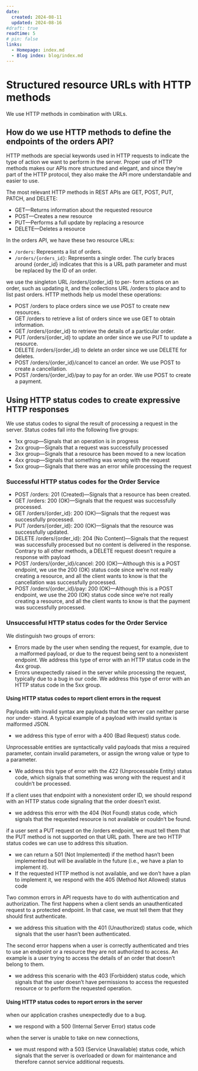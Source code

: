 ```yaml
---
date:
  created: 2024-08-11
  updated: 2024-08-16
#draft: true
readtime: 5
# pin: false
links:
  - Homepage: index.md
  - Blog index: blog/index.md
---
```


# Structured resource URLs with HTTP methods
We use HTTP methods in combination with URLs.
<!-- more -->

## How do we use HTTP methods to define the endpoints of the orders API? 

HTTP methods are special keywords used in HTTP requests to indicate the type of action we want to perform in the server. 
Proper use of HTTP methods makes our APIs more structured and elegant, and since they’re part of the HTTP protocol, they also make the API more understandable and easier to use.

The most relevant HTTP methods in REST APIs are GET, POST, PUT, PATCH, and DELETE:

- GET—Returns information about the requested resource 
- POST—Creates a new resource
- PUT—Performs a full update by replacing a resource
- DELETE—Deletes a resource

In the orders API, we have these two resource URLs:

- `/orders`: Represents a list of orders. 
- `/orders/{orders_id}`: Represents a single order. 
The curly braces around {order_id} indicates that this is a URL path parameter and must be replaced by the ID of an order.

we use the singleton URL /orders/{order_id} to per- form actions on an order, such as updating it, and the collections URL /orders to place and to list past orders. HTTP methods help us model these operations:

- POST /orders to place orders since we use POST to create new resources. 
- GET /orders to retrieve a list of orders since we use GET to obtain information. 
- GET /orders/{order_id} to retrieve the details of a particular order. 
- PUT /orders/{order_id} to update an order since we use PUT to update a resource. 
- DELETE /orders/{order_id} to delete an order since we use DELETE for deletes. 
- POST /orders/{order_id}/cancel to cancel an order. We use POST to create a cancellation. 
- POST /orders/{order_id}/pay to pay for an order. We use POST to create a payment.

## Using HTTP status codes to create expressive HTTP responses
We use status codes to signal the result of processing a request in the server.
Status codes fall into the following five groups:

- 1xx group—Signals that an operation is in progress 
- 2xx group—Signals that a request was successfully processed 
- 3xx group—Signals that a resource has been moved to a new location 
- 4xx group—Signals that something was wrong with the request 
- 5xx group—Signals that there was an error while processing the request

### Successful HTTP status codes for the Order Service

- POST /orders: 201 (Created)—Signals that a resource has been created. 
- GET /orders: 200 (OK)—Signals that the request was successfully processed. 
- GET /orders/{order_id}: 200 (OK)—Signals that the request was successfully processed. 
- PUT /orders/{order_id}: 200 (OK)—Signals that the resource was successfully updated. 
- DELETE /orders/{order_id}: 204 (No Content)—Signals that the request was
successfully processed but no content is delivered in the response. 
Contrary to all other methods, a DELETE request doesn’t require a response with payload
- POST /orders/{order_id}/cancel: 200 (OK)—Although this is a POST endpoint, we use the 200 (OK) status code since we’re not really creating a resource, and all the client wants to know is that the cancellation was successfully processed. 
- POST /orders/{order_id}/pay: 200 (OK)—Although this is a POST endpoint, we use the 200 (OK) status code since we’re not really creating a resource, and all the client wants to know is that the payment was successfully processed.

### Unsuccessful HTTP status codes for the Order Service
We distinguish two groups of errors:

- Errors made by the user when sending the request, for example, due to a malformed payload, or due to the request being sent to a nonexistent endpoint. We address this type of error with an HTTP status code in the 4xx group. 
- Errors unexpectedly raised in the server while processing the request, typically due to a bug in our code. We address this type of error with an HTTP status code in the 5xx group.

#### Using HTTP status codes to report client errors in the request
Payloads with invalid syntax are payloads that the server can neither parse nor under- stand. A typical example of a payload with invalid syntax is malformed JSON.

- we address this type of error with a 400 (Bad Request) status code.

Unprocessable entities are syntactically valid payloads that miss a required parameter, contain invalid parameters, or assign the wrong value or type to a parameter.

- We address this type of error with the 422 (Unprocessable Entity) status code, which signals that something was wrong with the request and it couldn’t be processed.

If a client uses that endpoint with a nonexistent order ID, we should respond with an HTTP status code signaling that the order doesn’t exist.

- we address this error with the 404 (Not Found) status code, which signals that the requested resource is not available or couldn’t be found.

if a user sent a PUT request on the /orders endpoint, we must tell them that the PUT method is not supported on that URL path. There are two HTTP status codes we can use to address this situation. 

- we can return a 501 (Not Implemented) if the method hasn’t been implemented but will be available in the future (i.e., we have a plan to implement it).
- If the requested HTTP method is not available, and we don’t have a plan to implement it, we respond with the 405 (Method Not Allowed) status code

Two common errors in API requests have to do with authentication and authorization. The first happens when a client sends an unauthenticated request to a protected endpoint. In that case, we must tell them that they should first authenticate.

- we address this situation with the 401 (Unauthorized) status code, which signals that the user hasn’t been authenticated.

The second error happens when a user is correctly authenticated and tries to use an endpoint or a resource they are not authorized to access. An example is a user trying to access the details of an order that doesn’t belong to them. 

- we address this scenario with the 403 (Forbidden) status code, which signals that the user doesn’t have permissions to access the requested resource or to perform the requested operation.

#### Using HTTP status codes to report errors in the server
when our application crashes unexpectedly due to a bug. 

- we respond with a 500 (Internal Server Error) status code

when the server is unable to take on new connections, 

- we must respond with a 503 (Service Unavailable) status code, which signals that the server is overloaded or down for maintenance and therefore cannot service additional requests.









